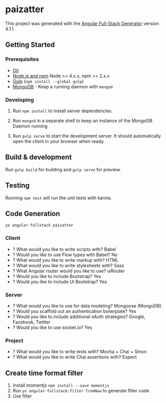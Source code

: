 # paizatter

This project was generated with the [Angular Full-Stack Generator](https://github.com/DaftMonk/generator-angular-fullstack) version 4.1.1.

## Getting Started

### Prerequisites

- [Git](https://git-scm.com/)
- [Node.js and npm](nodejs.org) Node >= 4.x.x, npm >= 2.x.x
- [Gulp](http://gulpjs.com/) (`npm install --global gulp`)
- [MongoDB](https://www.mongodb.org/) - Keep a running daemon with `mongod`

### Developing

1. Run `npm install` to install server dependencies.

2. Run `mongod` in a separate shell to keep an instance of the MongoDB Daemon running

3. Run `gulp serve` to start the development server. It should automatically open the client in your browser when ready.

## Build & development

Run `gulp build` for building and `gulp serve` for preview.

## Testing

Running `npm test` will run the unit tests with karma.

## Code Generation

`yo angular-fullstack paizatter`

### Client
- ? What would you like to write scripts with? Babel
- ? Would you like to use Flow types with Babel? No
- ? What would you like to write markup with? HTML
- ? What would you like to write stylesheets with? Sass
- ? What Angular router would you like to use? uiRouter
- ? Would you like to include Bootstrap? Yes
- ? Would you like to include UI Bootstrap? Yes

### Server
- ? What would you like to use for data modeling? Mongoose (MongoDB)
- ? Would you scaffold out an authentication boilerplate? Yes
- ? Would you like to include additional oAuth strategies? Google, Facebook, Twitter
- ? Would you like to use socket.io? Yes

### Project
- ? What would you like to write tests with? Mocha + Chai + Sinon
- ? What would you like to write Chai assertions with? Expect

## Create time format filter

1. Install momentjs `npm install --save momentjs`
2. Run `yo angular-fullstack:filter fromNow` to generate filter code
3. Use filter
